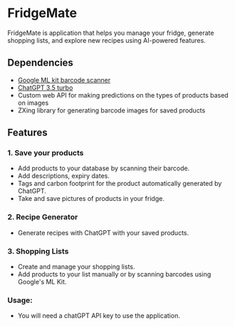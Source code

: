 # FridgeMate

FridgeMate is application that helps you manage your fridge, generate shopping lists, and explore new recipes using AI-powered features.

## Dependencies

- <a href="https://platform.openai.com/docs/introduction](https://developers.google.com/ml-kit/vision/barcode-scanning" target="_blank">Google ML kit barcode scanner</a>
- <a href="https://platform.openai.com/docs/introduction" target="_blank">ChatGPT 3.5 turbo</a>
- Custom web API for making predictions on the types of products based on images
- ZXing library for generating barcode images for saved products

## Features

### 1. Save your products
- Add products to your database by scanning their barcode.
- Add descriptions, expiry dates.
- Tags and carbon footprint for the product automatically generated by ChatGPT.
- Take and save pictures of products in your fridge.

 ### 2. Recipe Generator
- Generate recipes with ChatGPT with your saved products.

### 3. Shopping Lists
- Create and manage your shopping lists.
- Add products to your list manually or by scanning barcodes using Google's ML Kit.

### Usage: 
- You will need a chatGPT API key to use the application.
